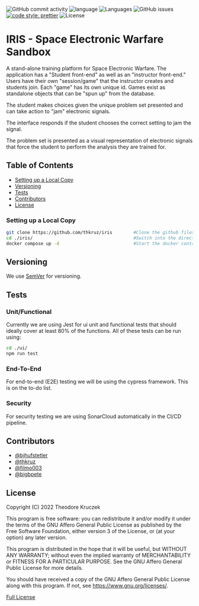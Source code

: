 ![GitHub commit activity](https://img.shields.io/github/commit-activity/m/thkruz/iris?style=flat-square) ![language](https://img.shields.io/github/languages/top/thkruz/iris?style=flat-square) ![Languages](https://img.shields.io/github/languages/count/thkruz/iris?style=flat-square) ![GitHub issues](https://img.shields.io/github/issues/thkruz/iris?style=flat-square) [![code style: prettier](https://img.shields.io/badge/code_style-prettier-ff69b4.svg?style=flat-square)](https://github.com/prettier/prettier) ![License](https://img.shields.io/github/license/thkruz/iris?style=flat-square)

# IRIS - Space Electronic Warfare Sandbox

A stand-alone training platform for Space Electronic Warfare. The application has a "Student front-end" as well as an "instructor front-end." Users have their own "session/game" that the instructor creates and students join. Each "game" has its own unique id. Games exist as standalone objects that can be "spun up" from the database.

The student makes choices given the unique problem set presented and can take action to "jam" electronic signals.

The interface responds if the student chooses the correct setting to jam the signal.

The problem set is presented as a visual representation of electronic signals that force the student to perform the analysis they are trained for.

## Table of Contents

- [Setting up a Local Copy](#Setting-up-a-Local-Copy)
- [Versioning](#Versioning)
- [Tests](#Tests)
- [Contributors](#Contributors)
- [License](#License)

### Setting up a Local Copy

```bash
git clone https://github.com/thkruz/iris        #Clone the github files.
cd ./iris/                                      #Switch into the directory.
docker compose up -d                            #Start the docker containers.
```

## Versioning

We use [SemVer](http://semver.org/) for versioning.

## Tests

### Unit/Functional

Currently we are using Jest for ui unit and functional tests that should ideally cover at least 80% of the functions. All of these tests can be run using:

```bash
cd ./ui/
npm run test
```

### End-To-End

For end-to-end (E2E) testing we will be using the cypress framework. This is on the to-do list.

### Security

For security testing we are using SonarCloud automatically in the CI/CD pipeline.

## Contributors

- [@bjhufstetler](https://github.com/bjhufstetler)
- [@thkruz](https://github.com/thkruz/)
- [@filmo003](https://github.com/filmo003/)
- [@bigbpete](https://github.com/bigbpete)

## License

Copyright (C) 2022 Theodore Kruczek

This program is free software: you can redistribute it and/or modify it under the terms of the GNU Affero General Public License as published by the Free Software Foundation, either version 3 of the License, or (at your option) any later version.

This program is distributed in the hope that it will be useful, but WITHOUT ANY WARRANTY; without even the implied warranty of MERCHANTABILITY or FITNESS FOR A PARTICULAR PURPOSE. See the GNU Affero General Public License for more details.

You should have received a copy of the GNU Affero General Public License along with this program. If not, see <https://www.gnu.org/licenses/>.

[Full License](https://github.com/thkruz/iris/blob/master/LICENSE.md)
